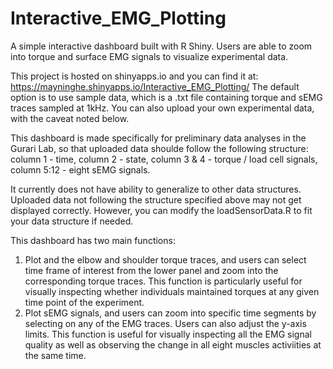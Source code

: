 # Interactive_EMG_Plotting
A simple interactive dashboard built with R Shiny. Users are able to zoom into torque and surface EMG signals to visualize experimental data.

This project is hosted on shinyapps.io and you can find it at: https://mayninghe.shinyapps.io/Interactive_EMG_Plotting/
The default option is to use sample data, which is a .txt file containing torque and sEMG traces sampled at 1kHz.
You can also upload your own experimental data, with the caveat noted below. 

This dashboard is made specifically for preliminary data analyses in the Gurari Lab, so that uploaded data shoulde follow the following structure:
column 1 - time, column 2 - state, column 3 & 4 - torque / load cell signals, column 5:12 - eight sEMG signals. 

It currently does not have ability to generalize to other data structures. Uploaded data not following the structure specified above may not get displayed correctly. However, you can modify the loadSensorData.R to fit your data structure if needed.

This dashboard has two main functions: 
1) Plot and the elbow and shoulder torque traces, and users can select time frame of interest from the lower panel and zoom into the corresponding torque traces. This function is particularly useful for visually inspecting whether individuals maintained torques at any given time point of the experiment. 
2) Plot sEMG signals, and users can zoom into specific time segments by selecting on any of the EMG traces. Users can also adjust the y-axis limits. This function is useful for visually inspecting all the EMG signal quality as well as observing the change in all eight muscles activiities at the same time.

